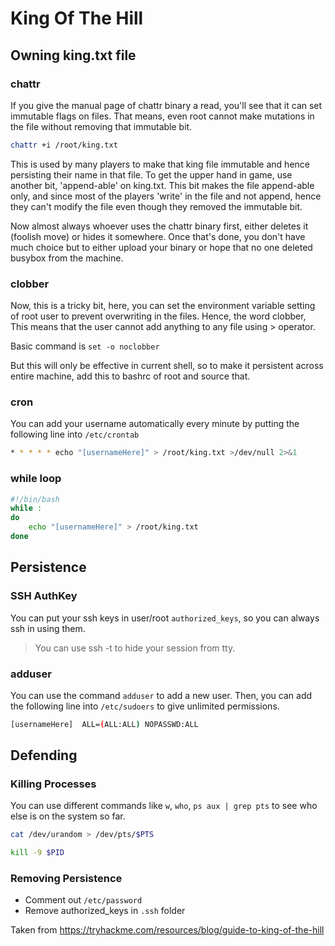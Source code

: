 # King Of The Hill

## Owning king.txt file
### chattr
If you give the manual page of chattr binary a read, you'll see that it can set immutable flags on files. That means, even root cannot make mutations in the file without removing that immutable bit.

```bash
chattr +i /root/king.txt
```

This is used by many players to make that king file immutable and hence persisting their name in that file.
To get the upper hand in game, use another bit, 'append-able' on king.txt. This bit makes the file append-able only, and since most of the players 'write' in the file and not append, hence they can't modify the file even though they removed the immutable bit.

Now almost always whoever uses the chattr binary first, either deletes it (foolish move) or hides it somewhere.
Once that's done, you don't have much choice but to either upload your binary or hope that no one deleted busybox from the machine.

### clobber
Now, this is a tricky bit, here, you can set the environment variable setting of root user to prevent overwriting in the files.
Hence, the word clobber, This means that the user cannot add anything to any file using > operator.

Basic command is `set -o noclobber`

But this will only be effective in current shell, so to make it persistent across entire machine, add this to bashrc of root and source that.

### cron
You can add your username automatically every minute by putting the following line into `/etc/crontab`
```bash
* * * * * echo "[usernameHere]" > /root/king.txt >/dev/null 2>&1
```

### while loop
```bash
#!/bin/bash
while :
do
    echo "[usernameHere]" > /root/king.txt
done
```

## Persistence
### SSH AuthKey
You can put your ssh keys in user/root `authorized_keys`, so you can always ssh in using them.

> You can use ssh -t to hide your session from tty.

### adduser
You can use the command `adduser` to add a new user.
Then, you can add the following line into `/etc/sudoers` to give unlimited permissions.
```bash
[usernameHere]  ALL=(ALL:ALL) NOPASSWD:ALL
```

## Defending

### Killing Processes
You can use different commands like `w`, `who`, `ps aux | grep pts` to see who else is on the system so far.

```bash
cat /dev/urandom > /dev/pts/$PTS
```

```bash
kill -9 $PID
```

### Removing Persistence
- Comment out `/etc/password`
- Remove authorized_keys in `.ssh` folder

Taken from https://tryhackme.com/resources/blog/guide-to-king-of-the-hill
